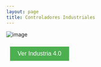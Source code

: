 ```yaml
---
layout: page
title: Controladores Industriales
---
```


![image](https://github.com/APM-Kullu/Project/assets/52173621/8f3521af-854a-45ab-8b39-e819512413d9)


<button style="background-color: #4CAF50; /* color de fondo */
               color: white; /* color del texto */
               border: none; /* borde del botón */
               padding: 10px 20px; /* espacio alrededor del texto */
               text-align: center; /* centrar el texto */
               text-decoration: none; /* sin subrayado */
               display: inline-block; /* mostrar en línea */
               font-size: 16px; /* tamaño de la fuente */
               margin: 10px; /* margen externo */
               cursor: pointer; /* cursor de puntero */"
        onclick="window.location.href = window.location.href + 'industria'">
Ver Industria 4.0 </button>